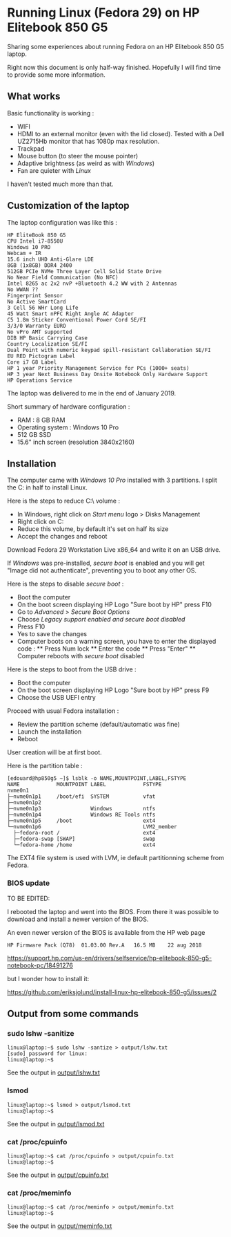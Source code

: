 # Running Linux (Fedora 29) on HP Elitebook 850 G5

Sharing some experiences about running Fedora on an HP Elitebook 850 G5 laptop.


Right now this document is only half-way finished. Hopefully I will find time to provide some more information.

## What works

Basic functionality is working :

* WIFI
* HDMI to an external monitor (even with the lid closed). Tested with a Dell UZ2715Hb monitor that has 1080p max resolution.
* Trackpad
* Mouse button (to steer the mouse pointer)
* Adaptive brightness (as weird as with _Windows_)
* Fan are quieter with _Linux_

I haven't tested much more than that.

## Customization of the laptop

The laptop configuration was like this :

    HP EliteBook 850 G5
    CPU Intel i7-8550U
    Windows 10 PRO
    Webcam + IR
    15.6 inch UHD Anti-Glare LDE
    8GB (1x8GB) DDR4 2400 
    512GB PCIe NVMe Three Layer Cell Solid State Drive 
    No Near Field Communication (No NFC) 
    Intel 8265 ac 2x2 nvP +Bluetooth 4.2 WW with 2 Antennas 
    No WWAN ??
    Fingerprint Sensor 
    No Active SmartCard 
    3 Cell 56 WHr Long Life 
    45 Watt Smart nPFC Right Angle AC Adapter 
    C5 1.8m Sticker Conventional Power Cord SE/FI 
    3/3/0 Warranty EURO 
    No vPro AMT supported 
    DIB HP Basic Carrying Case 
    Country Localization SE/FI 
    Dual Point with numeric keypad spill-resistant Collaboration SE/FI 
    EU RED Pictogram Label 
    Core i7 G8 Label 
    HP 1 year Priority Management Service for PCs (1000+ seats) 
    HP 3 year Next Business Day Onsite Notebook Only Hardware Support 
    HP Operations Service

The laptop was delivered to me in the end of January 2019.

Short summary of hardware configuration :

* RAM : 8 GB RAM
* Operating system : Windows 10 Pro
* 512 GB SSD
* 15.6" inch screen (resolution 3840x2160)

## Installation

The computer came with _Windows 10 Pro_ installed with 3 partitions. I split the C: in half to install Linux.

Here is the steps to reduce C:\ volume :

* In Windows, right click on _Start menu_ logo > Disks Management
* Right click on C:
* Reduce this volume, by default it's set on half its size
* Accept the changes and reboot

Download Fedora 29 Workstation Live x86_64 and write it on an USB drive.

If _Windows_ was pre-installed, _secure boot_ is enabled and you will get "Image did not authenticate", preventing you to boot any other OS.

Here is the steps to disable _secure boot_ :

* Boot the computer
* On the boot screen displaying HP Logo "Sure boot by HP" press F10
* Go to _Advanced_ > _Secure Boot Options_
* Choose _Legacy support enabled and secure boot disabled_
* Press F10
* Yes to save the changes
* Computer boots on a warning screen, you have to enter the displayed code :
** Press Num lock
** Enter the code
** Press "Enter"
** Computer reboots with _secure boot_ disabled

Here is the steps to boot from the USB drive :

* Boot the computer
* On the boot screen displaying HP Logo "Sure boot by HP" press F9
* Choose the USB UEFI entry

Proceed with usual Fedora installation :

* Review the partition scheme (default/automatic was fine)
* Launch the installation
* Reboot

User creation will be at first boot.

Here is the partition table :

    [edouard@hp850g5 ~]$ lsblk -o NAME,MOUNTPOINT,LABEL,FSTYPE
    NAME            MOUNTPOINT LABEL            FSTYPE
    nvme0n1                                     
    ├─nvme0n1p1     /boot/efi  SYSTEM           vfat
    ├─nvme0n1p2                                 
    ├─nvme0n1p3                Windows          ntfs
    ├─nvme0n1p4                Windows RE Tools ntfs
    ├─nvme0n1p5     /boot                       ext4
    └─nvme0n1p6                                 LVM2_member
      ├─fedora-root /                           ext4
      ├─fedora-swap [SWAP]                      swap
      └─fedora-home /home                       ext4

    
The EXT4 file system is used with LVM, ie default partitionning scheme from Fedora.



### BIOS update

TO BE EDITED:

I rebooted the laptop and went into the BIOS. From there it was possible to download
and install a newer version of the BIOS.

An even newer version of the BIOS is available from the HP web page

    HP Firmware Pack (Q78)  01.03.00 Rev.A	 16.5 MB	22 aug 2018

https://support.hp.com/us-en/drivers/selfservice/hp-elitebook-850-g5-notebook-pc/18491276

but I wonder how to install it:

https://github.com/eriksjolund/install-linux-hp-elitebook-850-g5/issues/2

## Output from some commands

### sudo lshw -sanitize

    linux@laptop:~$ sudo lshw -santize > output/lshw.txt
    [sudo] password for linux:
    linux@laptop:~$

See the output in [output/lshw.txt](output/lshw.txt)

### lsmod

    linux@laptop:~$ lsmod > output/lsmod.txt
    linux@laptop:~$

See the output in [output/lsmod.txt](output/lsmod.txt)

### cat /proc/cpuinfo

    linux@laptop:~$ cat /proc/cpuinfo > output/cpuinfo.txt
    linux@laptop:~$

See the output in [output/cpuinfo.txt](output/cpuinfo.txt)

### cat /proc/meminfo

    linux@laptop:~$ cat /proc/meminfo > output/meminfo.txt
    linux@laptop:~$

See the output in [output/meminfo.txt](output/meminfo.txt)
